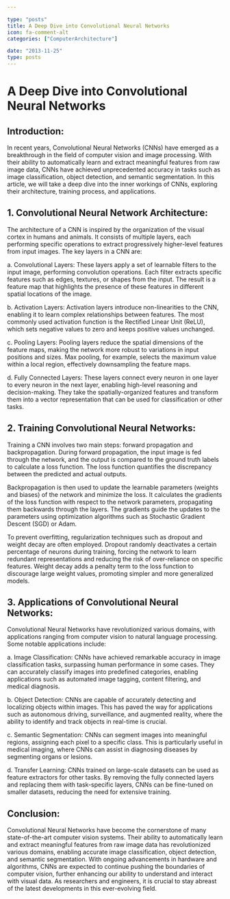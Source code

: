 ```yaml
---

type: "posts"
title: A Deep Dive into Convolutional Neural Networks
icon: fa-comment-alt
categories: ["ComputerArchitecture"]

date: "2013-11-25"
type: posts
---
```





# A Deep Dive into Convolutional Neural Networks

## Introduction:

In recent years, Convolutional Neural Networks (CNNs) have emerged as a breakthrough in the field of computer vision and image processing. With their ability to automatically learn and extract meaningful features from raw image data, CNNs have achieved unprecedented accuracy in tasks such as image classification, object detection, and semantic segmentation. In this article, we will take a deep dive into the inner workings of CNNs, exploring their architecture, training process, and applications.

## 1. Convolutional Neural Network Architecture:

The architecture of a CNN is inspired by the organization of the visual cortex in humans and animals. It consists of multiple layers, each performing specific operations to extract progressively higher-level features from input images. The key layers in a CNN are:

a. Convolutional Layers: These layers apply a set of learnable filters to the input image, performing convolution operations. Each filter extracts specific features such as edges, textures, or shapes from the input. The result is a feature map that highlights the presence of these features in different spatial locations of the image.

b. Activation Layers: Activation layers introduce non-linearities to the CNN, enabling it to learn complex relationships between features. The most commonly used activation function is the Rectified Linear Unit (ReLU), which sets negative values to zero and keeps positive values unchanged.

c. Pooling Layers: Pooling layers reduce the spatial dimensions of the feature maps, making the network more robust to variations in input positions and sizes. Max pooling, for example, selects the maximum value within a local region, effectively downsampling the feature maps.

d. Fully Connected Layers: These layers connect every neuron in one layer to every neuron in the next layer, enabling high-level reasoning and decision-making. They take the spatially-organized features and transform them into a vector representation that can be used for classification or other tasks.

## 2. Training Convolutional Neural Networks:

Training a CNN involves two main steps: forward propagation and backpropagation. During forward propagation, the input image is fed through the network, and the output is compared to the ground truth labels to calculate a loss function. The loss function quantifies the discrepancy between the predicted and actual outputs.

Backpropagation is then used to update the learnable parameters (weights and biases) of the network and minimize the loss. It calculates the gradients of the loss function with respect to the network parameters, propagating them backwards through the layers. The gradients guide the updates to the parameters using optimization algorithms such as Stochastic Gradient Descent (SGD) or Adam.

To prevent overfitting, regularization techniques such as dropout and weight decay are often employed. Dropout randomly deactivates a certain percentage of neurons during training, forcing the network to learn redundant representations and reducing the risk of over-reliance on specific features. Weight decay adds a penalty term to the loss function to discourage large weight values, promoting simpler and more generalized models.

## 3. Applications of Convolutional Neural Networks:

Convolutional Neural Networks have revolutionized various domains, with applications ranging from computer vision to natural language processing. Some notable applications include:

a. Image Classification: CNNs have achieved remarkable accuracy in image classification tasks, surpassing human performance in some cases. They can accurately classify images into predefined categories, enabling applications such as automated image tagging, content filtering, and medical diagnosis.

b. Object Detection: CNNs are capable of accurately detecting and localizing objects within images. This has paved the way for applications such as autonomous driving, surveillance, and augmented reality, where the ability to identify and track objects in real-time is crucial.

c. Semantic Segmentation: CNNs can segment images into meaningful regions, assigning each pixel to a specific class. This is particularly useful in medical imaging, where CNNs can assist in diagnosing diseases by segmenting organs or lesions.

d. Transfer Learning: CNNs trained on large-scale datasets can be used as feature extractors for other tasks. By removing the fully connected layers and replacing them with task-specific layers, CNNs can be fine-tuned on smaller datasets, reducing the need for extensive training.

## Conclusion:

Convolutional Neural Networks have become the cornerstone of many state-of-the-art computer vision systems. Their ability to automatically learn and extract meaningful features from raw image data has revolutionized various domains, enabling accurate image classification, object detection, and semantic segmentation. With ongoing advancements in hardware and algorithms, CNNs are expected to continue pushing the boundaries of computer vision, further enhancing our ability to understand and interact with visual data. As researchers and engineers, it is crucial to stay abreast of the latest developments in this ever-evolving field.